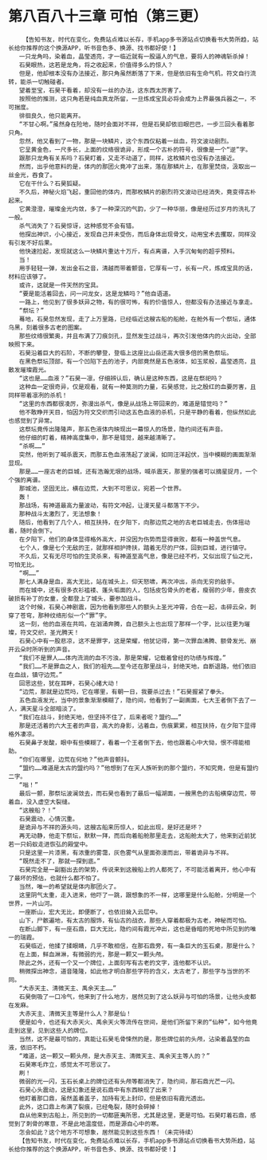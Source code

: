 # 第八百八十三章 可怕（第三更）
        【告知书友，时代在变化，免费站点难以长存，手机app多书源站点切换看书大势所趋，站长给你推荐的这个换源APP，听书音色多、换源、找书都好使！】
       一只龙角吗，染着血，晶莹透亮，才一临近就有一股逼人的气息，要将人的神魂斩杀掉！
       石昊眼热，这若是龙角，将之收起来，价值得多么的惊人？
       但是，他却根本没有办法接近，那只角虽然断落了下来，但是依旧有生命气机，符文自行流转，能杀一切触碰者。
       望着至宝，石昊干看着，却没有一丝的办法，这东西太厉害了。
       按照他的推测，这只角若是纯血真龙所留，一旦炼成宝具必将会成为上界最强兵器之一，不可揣度。
       徘徊良久，他只能离开。
       “不甘心啊。”虽然身在险地，随时会面对不祥，但是石昊却依旧眼巴巴，一步三回头看着那只角。
       忽然，他又看到了一物，那是一块鳞片，这个东西仅粘着一丝血，符文波动剧烈。
       它呈黄金色，一尺多长，上面的纹络很诡异，形成一个古朴的符号，很像是一个“逆”字。
       跟那只龙角有关系吗？石昊盯着，又走不动道了，同样，这枚鳞片也没有办法接近。
       然而，出乎他意料的是，体内的那团火竟冲了出来，落在那鳞片上，在那里焚烧，汲取出一丝金光，吞食了。
       它在干什么？石昊狐疑。
       不久后，神秘火焰飞起，重回他的体内，而那枚鳞片的剧烈符文波动已经消失，竟变得古朴起来。
       它黄澄澄，璀璨金光内敛，多了一种深沉的气韵，少了一种华丽，像是经历过岁月的洗礼了一般。
       杀气消失了？石昊惊讶，这种感觉不会有错。
       他探出神识，小心接近，发现自己并未受伤，而后身体出现骨文，动用宝术去攫取，同样没有引发不好后果。
       他快速捡起，发现就这么一块鳞片重达十万斤，有点离谱，入手沉甸甸的超乎预料。
       当！
       用手轻轻一弹，发出金石之音，清越而带着颤音，它厚有一寸，长有一尺，炼成宝具的话，材料应该够了。
       或许，这就是一件天然的宝具。
       “要是能活着回去，问一问龙女，这是龙鳞吗？”他自语道。
       一路上，他见到了很多妖异之物，有的很可怖，有的价值惊人，但都没有办法接近与拿走。
       “祭坛？”
       蓦地，石昊忽然发现，走了上万里路，已经临近这艘古船的船舱，在舱外有一个祭坛，通体乌黑，刻着很多古老的图案。
       那些纹络很繁奥，并且布满了刀痕剑孔，显然发生过战斗，再次引发他体内的火出动，全部映照下来。
       石昊沿着巨大的石阶，不断的攀登，登临上这座比山岳还高大很多倍的黑色祭坛。
       在黑色祭坛顶部，有一个凹陷下去的池子，内部竟然是五色液体，如玉浆般，晶莹透亮，且散发璀璨霞光。
       “这也是……血液？”石昊一凛，仔细辨认后，确认是这种东西，这是在祭祀吗？
       这种血一定很奇异，仅是观看，就有一种莫测的力量，石昊感觉，比之殷红的血要厉害，且同样带着凛冽的杀机！
       “这里的东西都很凌厉，弥漫出杀气，像是从战场上带回来的，难道是错觉吗？”
       他不敢睁开天目，怕因为符文交织而引动这五色血液的杀机，只是平静的看着，但纵然如此也感觉到了异常。
       这祭坛竟传出隆隆声，那五色液体内映现出一幕惊人的场景，隐约间还有声音。
       他仔细的盯着，精神高度集中，那不是错觉，越来越清晰了。
       “杀啊……”
       突然，他听到了喊杀震天，而那五色血液荡起了波澜，如同汪洋起伏，当中模糊的画面渐渐显现。
       那是……一座古老的巨城，还有浩瀚无垠的战场，喊杀震天，那里的强者可以摘星捉月，一个个强的离谱。
       那城池，坚固无比，横在边荒，大到不可思议，宛若一个世界。
       轰！
       那战场，有神道最高力量波动，有符文冲起，让漫天星斗都落下不少。
       那种战斗太激烈了，无法想象！
       随后，他看到了几个人，相互扶持，在夕阳下，向那边荒之地的古老巨城走去，伤体摇动着，随时会倒下。
       在夕阳下，他们的身体显得格外高大，并没因为伤势而显得衰败，都有一种盖世气息。
       七个人，像是七个无敌的王，就那样相护搀扶，踏着无尽的尸体，回到巨城，进行镇守。
       不久后，又有无尽可怕的生灵杀来，有神道至高气息，像是已经不朽，又似出现了仙之光，可怕无比。
       “啊……”
       那七人满身是血，高大无比，站在城头上，仰天怒啸，再次冲出，杀向无穷的敌手。
       而在城中，还有很多衣衫褴褛、蓬头垢面的人，包括皮包骨头的老者，瘦弱的少年，兽皮衣破损有补丁的女童，全都登上了城头，要参加战斗。
       这个时候，石昊心神剧震，因为他看到那些人的额头上圣光冲霄，合在一起，击碎云朵，刺穿了苍穹，那种纹络形似一个“罪”字。
       这一刻，他的血液在共鸣，在汹涌奔腾，自己额头上也出现了那样一个字，比以往更为璀璨，符文交织，圣光腾天！
       石昊心中有一股悲凉，这不是罪字，这是荣耀，他犹记得，第一次罪血沸腾、额骨发光、崩开云朵时所听到的声音。
       “我们不是罪人……体内流淌的血不污浊，那是荣耀，记载着曾经的功绩与辉煌。”
       “我们……不是罪血之人，我们的祖先……至今还在那里战斗，封绝天地，自断退路，他们依旧在血战，镇守边荒。”
       回思这些，犹在耳畔，石昊心绪大动！
       “边荒，那就是边荒吗，它在哪里，有朝一日，我要杀过去！”石昊握紧了拳头。
       五色血液发光，当中的景象渐渐模糊了，隐约间，他看到了一副画面，七大王者倒下去了一人，满天星斗全部暗淡了。
       “我们在战斗，封绝天地，但坚持不住了，后来者呢？盟约……”
       那是还活着的六大王者的声音，高大的身影，沾着血，伤痕累累，相互扶持，在夕阳下显得格外凄凉。
       石昊鼻子发酸，眼中有些模糊了，看着一个王者倒下去，他也跟着心中大恸，恨不得能相助。
       “你们在哪里，边荒在何地？”他声音颤抖。
       “盟约……难道是太古的盟约吗？”他想到了在天人族听到的那个盟约，不知究竟，但是有盟约二字。
       “嗡！”
       最后一颤，那祭坛波澜敛去，而石昊也看到了最后一幅湖面，一艘黑色的古船横穿边荒，带着血，没入虚空大裂缝。
       “这艘船？！”
       石昊震动，心情沉重。
       是诡异与不祥的源头吗，这艘古船来历惊人，如此出现，是好还是坏？
       再无动静，他走下祭坛，默默一拜，而后向着船舱那里走去，这船舱太大了，他来到近前犹若一只蚂蚁走进恢弘的殿堂中。
       只是这里一片漆黑，有浓重的雾霭，灰色雾气从里面弥漫而出，带着诡异与不祥。
       “既然走不了，那就一探到底。”
       石昊完全是一副豁出去的架势，传说来到这艘船上的人都死了，不可能活着离开，他心中有了最坏的预估，也就什么都不怕了。
       当然，唯一的希望就是体内那团火了。
       这里阴气太重，走入进来，他吓了一跳，跟想象的不一样，这哪里是什么船舱，分明是一个世界，一片山河。
       一座断山，宏大无比，即便断了，也依旧耸入云层中。
       山下，尸骸遍地，有太古的服饰，有仙古的战衣，那些人穿着都极为古老，神秘而可怕。
       在断山脚下，有一座石鼎，巨大无比，隐约间有霞光冲出，这也是昏暗的死地中所见到的唯一的瑞霞。
       石昊临近，他揉了揉眼睛，几乎不敢相信，在那石鼎旁，有一条巨大的玉石桌，那是什么？
       在上面，鲜血淋淋，有微弱的光，那是一颗又一颗头颅。
       除此之外，还有一个又一个牌位，上面刻写有古老的文字，连他都不认识。
       稍微探出神念，道音隆隆，如此他才明白那些字符的含义，太古老了，那些字与当世的不同。
       “大赤天主、清微天主、禹余天主……”
       石昊倒吸了一口冷气，他来到了什么地方，居然见到了这么妖异与可怕的场景，让他头皮都在发麻。
       大赤天主、清微天主等是什么人？那是仙！
       便是如今，也还有大赤天火、禹余天火等流传在世间，是他们所留下来的“仙种”，如今他竟走到这里，见到这些人的牌位。
       当然，这不是最可怕的，真能让石昊毛骨悚然的是，那些牌位前的头颅，沾染着晶莹的血液，依旧不朽。
       “难道，这一颗又一颗头颅，是大赤天主、清微天主、禹余天主等人的？”
       石昊寒毛炸立，感觉太不可思议了。
       刷！
       微弱的光一闪，玉石长桌上的牌位还有头颅等都消失了，隐约间，那石鼎光芒一闪。
       石昊心头震动，这是幻象还是说石鼎中有东西映现了出来？
       他盯着那口鼎，虽然盖着盖子，加持有无上封印，但是依旧有霞光透出。
       此外，这口鼎上布满了裂痕，已经龟裂，随时会碎掉！
       自从他来到古船上，所见到的一切都匪夷所思，尤其是这里，更是可怕。石昊盯着石鼎，感觉到了刺骨的寒意，不是此地温度低，而是源自心中的寒。
       怎会如此？这个地方不可想象，居然能见到这些东西！（未完待续）
       【告知书友，时代在变化，免费站点难以长存，手机app多书源站点切换看书大势所趋，站长给你推荐的这个换源APP，听书音色多、换源、找书都好使！】
